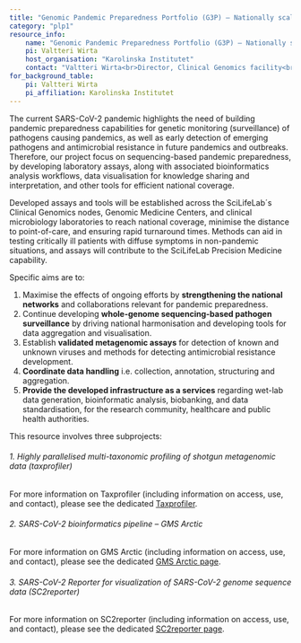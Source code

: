 ```yaml
---
title: "Genomic Pandemic Preparedness Portfolio (G3P) – Nationally scalable genomics portfolio for detection and surveillance of viral outbreaks"
category: "plp1"
resource_info:
    name: "Genomic Pandemic Preparedness Portfolio (G3P) – Nationally scalable genomics portfolio for detection and surveillance of viral outbreaks"
    pi: Valtteri Wirta
    host_organisation: "Karolinska Institutet"
    contact: "Valtteri Wirta<br>Director, Clinical Genomics facility<br>Email: [valtteri.wirta@ki.se](mailto:valtteri.wirta@ki.se)"
for_background_table:
    pi: Valtteri Wirta
    pi_affiliation: Karolinska Institutet
---
```


The current SARS-CoV-2 pandemic highlights the need of building pandemic preparedness capabilities for genetic monitoring (surveillance) of pathogens causing pandemics, as well as early detection of emerging pathogens and antimicrobial resistance in future pandemics and outbreaks. Therefore, our project focus on sequencing-based pandemic preparedness, by developing laboratory assays, along with associated bioinformatics analysis workflows, data visualisation for knowledge sharing and interpretation, and other tools for efficient national coverage. 

Developed assays and tools will be established across the SciLifeLab´s Clinical Genomics nodes, Genomic Medicine Centers, and clinical microbiology laboratories to reach national coverage, minimise the distance to point-of-care, and ensuring rapid turnaround times. Methods can aid in testing critically ill patients with diffuse symptoms in non-pandemic situations, and assays will contribute to the SciLifeLab Precision Medicine capability.

Specific aims are to: 
<ol><li>Maximise the effects of ongoing efforts by <b>strengthening the national networks</b> and collaborations relevant for pandemic preparedness.</li><li> Continue developing <b>whole-genome sequencing-based pathogen surveillance</b> by driving national harmonisation and developing tools for data aggregation and visualisation.</li><li>Establish <b>validated metagenomic assays</b> for detection of known and unknown viruses and methods for detecting antimicrobial resistance development.</li><li><b>Coordinate data handling</b> i.e. collection, annotation, structuring and aggregation.</li><li> <b>Provide the developed infrastructure as a services</b> regarding wet-lab data generation, bioinformatic analysis, biobanking, and data standardisation, for the research community, healthcare and public health authorities.</li></ol>

This resource involves three subprojects:

###### 1. Highly parallelised multi-taxonomic profiling of shotgun metagenomic data (taxprofiler)

For more information on Taxprofiler (including information on access, use, and contact), please see the dedicated [Taxprofiler](/resources-subprojects/taxprofiler/).

###### 2. SARS-CoV-2 bioinformatics pipeline – GMS Arctic

For more information on GMS Arctic (including information on access, use, and contact), please see the dedicated [GMS Arctic page](/resources-subprojects/gms-arctic/).

###### 3. SARS-CoV-2 Reporter for visualization of SARS-CoV-2 genome sequence data (SC2reporter)

For more information on SC2reporter (including information on access, use, and contact), please see the dedicated [SC2reporter page](/resources-subprojects/sc2reporter/).
